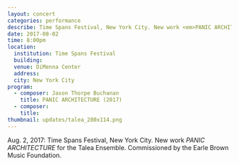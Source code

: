 ```yaml
---
layout: concert
categories: performance
describe: Time Spans Festival, New York City. New work <em>PANIC ARCHITECTURE</em> for the Talea Ensemble. Commissioned by the Earle Brown Music Foundation.
date: 2017-08-02
time: 8:00pm
location:
  institution: Time Spans Festival
  building:
  venue: DiMenna Center
  address:
  city: New York City
program:
  - composer: Jason Thorpe Buchanan
    title: PANIC ARCHITECTURE (2017)
  - composer:
    title:
thumbnail: updates/talea_280x114.png
---
```


Aug. 2, 2017: Time Spans Festival, New York City. New work *PANIC ARCHITECTURE* for the Talea Ensemble. Commissioned by the Earle Brown Music Foundation.
